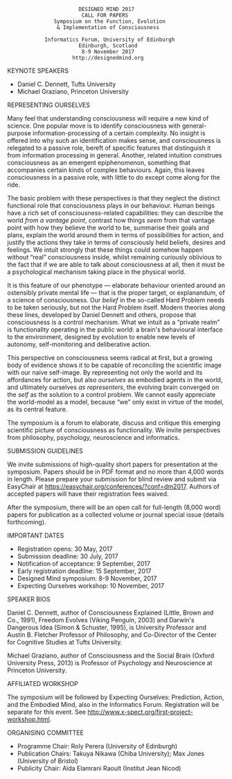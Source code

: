                            DESIGNED MIND 2017
                            CALL FOR PAPERS
                   Symposium on the Function, Evolution
                    & Implementation of Consciousness

                Informatics Forum, University of Edinburgh
                           Edinburgh, Scotland
                            8-9 November 2017
                         http://designedmind.org

KEYNOTE SPEAKERS

* Daniel C. Dennett, Tufts University
* Michael Graziano, Princeton University

REPRESENTING OURSELVES

Many feel that understanding consciousness will require a new kind of science.
One popular move is to identify consciousness with general-purpose
information-processing of a certain complexity. No insight is offered into why
such an identification makes sense, and consciousness is relegated to a
passive role, bereft of specific features that distinguish it from information
processing in general. Another, related intuition construes consciousness as
an emergent epiphenomenon, something that accompanies certain kinds of complex
behaviours. Again, this leaves consciousness in a passive role, with little to
do except come along for the ride.

The basic problem with these perspectives is that they neglect the distinct
functional role that consciousness plays in our behaviour. Human beings have a
rich set of consciousness-related capabilities: they can describe the world
_from a vantage point_, contrast how things _seem_ from that vantage point
with how they believe the world to be, summarise their goals and plans,
explain the world around them in terms of possibilities for action, and
justify the actions they take in terms of consciously held beliefs, desires
and feelings. We intuit strongly that these things could somehow happen
without &ldquo;real&rdquo; consciousness inside, whilst remaining curiously
oblivious to the fact that if we are able to talk about consciousness at all,
then it must be a psychological mechanism taking place in the physical world.

It is this feature of our phenotype &mdash; elaborate behaviour oriented
around an ostensibly private mental life &mdash; that is the proper target, or
explanandum, of a science of consciousness. Our _belief_ in the so-called Hard
Problem needs to be taken seriously, but not the Hard Problem itself. Modern
theories along these lines, developed by Daniel Dennett and others, propose
that consciousness is a control mechanism. What we intuit as a &ldquo;private
realm&rdquo; is functionality operating in the public world: a brain's
behavioural interface to the environment, designed by evolution to enable new
levels of autonomy, self-monitoring and deliberative action.

This perspective on consciousness seems radical at first, but a growing body
of evidence shows it to be capable of reconciling the scientific image with
our naive self-image. By representing not only the world and its affordances
for action, but also _ourselves_ as embodied agents in the world, and
ultimately ourselves _as representers_, the evolving brain converged on the
_self_ as the solution to a control problem. We cannot easily appreciate the
world-model as a model, because &ldquo;we&rdquo; only exist in virtue of the
model, as its central feature.

The symposium is a forum to elaborate, discuss and critique this emerging
scientific picture of consciousness as functionality. We invite perspectives
from philosophy, psychology, neuroscience and informatics.

SUBMISSION GUIDELINES

We invite submissions of high-quality short papers for presentation at the
symposium. Papers should be in PDF format and no more than 4,000 words in
length. Please prepare your submission for blind review and submit via
EasyChair at https://easychair.org/conferences/?conf=dm2017. Authors of
accepted papers will have their registration fees waived.

After the symposium, there will be an open call for full-length (8,000 word)
papers for publication as a collected volume or journal special issue (details
forthcoming).

IMPORTANT DATES

- Registration opens: 30 May, 2017
- Submission deadline: 30 July, 2017
- Notification of acceptance: 9 September, 2017
- Early registration deadline: 15 September, 2017
- Designed Mind symposium: 8-9 November, 2017
- Expecting Ourselves workshop: 10 November, 2017 

SPEAKER BIOS

Daniel C. Dennett, author of Consciousness Explained (Little, Brown and Co.,
1991), Freedom Evolves (Viking Penguin, 2003) and Darwin's Dangerous Idea
(Simon & Schuster, 1995), is University Professor and Austin B. Fletcher
Professor of Philosophy, and Co-Director of the Center for Cognitive Studies
at Tufts University.

Michael Graziano, author of Consciousness and the Social Brain (Oxford
University Press, 2013) is Professor of Psychology and Neuroscience at
Princeton University.

AFFILIATED WORKSHOP 

The symposium will be followed by Expecting Ourselves: Prediction, Action, and
the Embodied Mind, also in the Informatics Forum. Registration will be
separate for this event. See
http://www.x-spect.org/first-project-workshop.html.

ORGANISING COMMITTEE

- Programme Chair: Roly Perera (University of Edinburgh)
- Publication Chairs: Takuya Nikawa (Chiba University); Max Jones (University of Bristol)
- Publicity Chair: Aïda Elamrani Raoult (Institut Jean Nicod)
